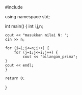 #include <iostream>

using namespace std;

int main() {
    int i,j,n;

    cout << "masukkan nilai N: ";
    cin >> n;

    for (i=1;i<=n;i++) {
        for (j=1;j<=i;j++) {
            cout << "bilangan_prima";
    }
    cout << endl;
    }

    return 0;
}
